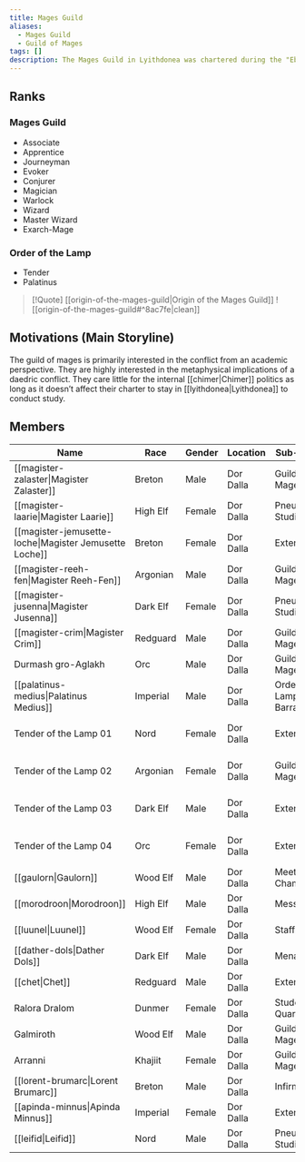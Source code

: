 ```yaml
---
title: Mages Guild
aliases:
  - Mages Guild
  - Guild of Mages
tags: []
description: The Mages Guild in Lyithdonea was chartered during the "Ebon Age" of Lyithdonea.
---
```

## Ranks
### Mages Guild
* Associate
* Apprentice
* Journeyman
* Evoker
* Conjurer
* Magician
* Warlock
* Wizard
* Master Wizard
* Exarch-Mage
### Order of the Lamp
* Tender
* Palatinus

> [!Quote] [[origin-of-the-mages-guild|Origin of the Mages Guild]]
> ![[origin-of-the-mages-guild#^8ac7fe|clean]]
## Motivations (Main Storyline)
The guild of mages is primarily interested in the conflict from an academic perspective. They are highly interested in the metaphysical implications of a daedric conflict. They care little for the internal [[chimer|Chimer]] politics as long as it doesn’t affect their charter to stay in [[lyithdonea|Lyithdonea]] to conduct study.
## Members

| Name                                                   | Race     | Gender | Location  | Sub-Location               | Role/Class               |
| ------------------------------------------------------ | -------- | ------ | --------- | -------------------------- | ------------------------ |
| [[magister-zalaster\|Magister Zalaster]]               | Breton   | Male   | Dor Dalla | Guild of Mages             | Exarch-Mage              |
| [[magister-laarie\|Magister Laarie]]                   | High Elf | Female | Dor Dalla | Pneumological Studies      | Master of Incunabula     |
| [[magister-jemusette-loche\|Magister Jemusette Loche]] | Breton   | Female | Dor Dalla | Exterior                   | Master at Arms           |
| [[magister-reeh-fen\|Magister Reeh-Fen]]               | Argonian | Male   | Dor Dalla | Guild of Mages             | Master of Academia       |
| [[magister-jusenna\|Magister Jusenna]]                 | Dark Elf | Female | Dor Dalla | Pneumological Studies      | Master of the Scrye      |
| [[magister-crim\|Magister Crim]]                       | Redguard | Male   | Dor Dalla | Guild of Mages             | Master of Initiates      |
| Durmash gro-Aglakh                                     | Orc      | Male   | Dor Dalla | Guild of Mages             | Guild Guide              |
| [[palatinus-medius\|Palatinus Medius]]                 | Imperial | Male   | Dor Dalla | Order of the Lamp Barracks | Palatinus                |
| Tender of the Lamp 01                                  | Nord     | Female | Dor Dalla | Exterior                   | Order of the Lamp Tender |
| Tender of the Lamp 02                                  | Argonian | Female | Dor Dalla | Guild of Mages             | Order of the Lamp Tender |
| Tender of the Lamp 03                                  | Dark Elf | Male   | Dor Dalla | Exterior                   | Order of the Lamp Tender |
| Tender of the Lamp 04                                  | Orc      | Female | Dor Dalla | Exterior                   | Order of the Lamp Tender |
| [[gaulorn\|Gaulorn]]                                   | Wood Elf | Male   | Dor Dalla | Meeting Chamber            | Clerk                    |
| [[morodroon\|Morodroon]]                               | High Elf | Male   | Dor Dalla | Mess Hall                  | Custodian                |
| [[luunel\|Luunel]]                                     | Wood Elf | Female | Dor Dalla | Staff Quarters             | Cook                     |
| [[dather-dols\|Dather Dols]]                           | Dark Elf | Male   | Dor Dalla | Menagerie                  | Stable Boy               |
| [[chet\|Chet]]                                         | Redguard | Male   | Dor Dalla | Exterior                   | Student                  |
| Ralora Dralom                                          | Dunmer   | Female | Dor Dalla | Student Quarters           | Student                  |
| Galmiroth                                              | Wood Elf | Male   | Dor Dalla | Guild of Mages             | Student                  |
| Arranni                                                | Khajiit  | Female | Dor Dalla | Guild of Mages             | Student                  |
| [[lorent-brumarc\|Lorent Brumarc]]                     | Breton   | Male   | Dor Dalla | Infirmary                  | Student                  |
| [[apinda-minnus\|Apinda Minnus]]                       | Imperial | Female | Dor Dalla | Exterior                   | Student                  |
| [[leifid\|Leifid]]                                     | Nord     | Male   | Dor Dalla | Pneumological Studies      | Student                  |